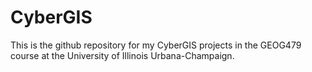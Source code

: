 # CyberGIS

This is the github repository for my CyberGIS projects in the GEOG479 course at the University of Illinois Urbana-Champaign. 

